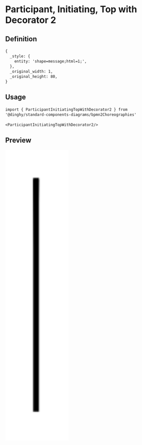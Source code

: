 # Participant, Initiating, Top with Decorator 2

## Definition

```
{
  _style: { 
    entity: 'shape=message;html=1;',
  },
  _original_width: 1,
  _original_height: 80,
}
```

## Usage

```
import { ParticipantInitiatingTopWithDecorator2 } from '@dinghy/standard-components-diagrams/bpmn2Choreographies'

<ParticipantInitiatingTopWithDecorator2/>
```

## Preview

<img src="./participant-initiating-top-with-decorator-2.png" width="200"/>
